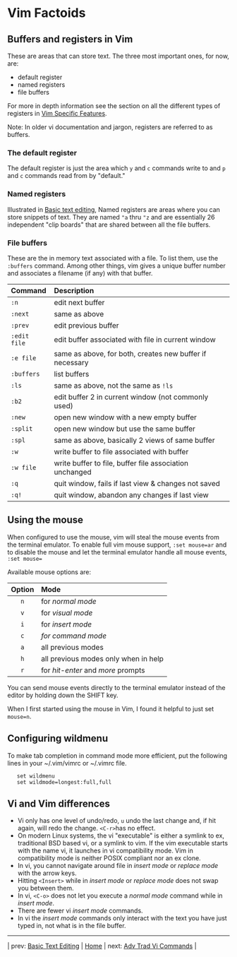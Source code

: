 # Vim Factoids

## Buffers and registers in Vim

These are areas that can store text.  The three most important ones,
for now, are:

* default register
* named registers
* file buffers

For more in depth information see the section on all the different
types of registers in
[Vim Specific Features](VimSpecificFeatures.md#types-of-registers).

Note: In older vi documentation and jargon, registers are referred
to as buffers.

### The default register

The default register is just the area which `y` and `c` commands
write to and `p` and `c` commands read from by "default."

### Named registers

Illustrated in [Basic text editing](BasicTextEditing.md#you-can-use-named-registers-to-store-text),
Named registers are areas where you can store snippets of text.
They are named `"a` thru `"z` and are essentially 26
independent "clip boards" that are shared between all the
file buffers.

### File buffers

These are the in memory text associated with a file.  To list
them, use the `:buffers` command.  Among other things, vim
gives a unique buffer number and associates a filename (if any)
with that buffer.

| Command       | Description                                 |
|:------------- |:-------------------------------------------------------- |
| `:n`          | edit next buffer                                         |
| `:next`       | same as above                                            |
| `:prev`       | edit previous buffer                                     |
| `:edit file`  | edit buffer associated with file in current window       |
| `:e file`     | same as above, for both, creates new buffer if necessary |
| `:buffers`    | list buffers                                             |
| `:ls`         | same as above, not the same as `!ls`                     |
| `:b2`         | edit buffer 2 in current window (not commonly used)      |
| `:new`        | open new window with a new empty buffer                  |
| `:split`      | open new window but use the same buffer                  |
| `:spl`        | same as above, basically 2 views of same buffer          |
| `:w`          | write buffer to file associated with buffer              |
| `:w file`     | write buffer to file, buffer file association unchanged  |
| `:q`          | quit window, fails if last view & changes not saved      |
| `:q!`         | quit window, abandon any changes if last view            |

## Using the mouse

When configured to use the mouse, vim will steal the mouse
events from the terminal emulator.  To enable full vim mouse
support, `:set mouse=ar` and to disable the mouse and let
the terminal emulator handle all mouse events, `:set mouse=`

Available mouse options are:

| Option | Mode                                 |
|:------:|:------------------------------------ |
| `n`    | for *normal mode*                    |
| `v`    | for *visual mode*                    |
| `i`    | for *insert mode*                    |
| `c`    | *for command mode*                   |
| `a`    | all previous modes                   |
| `h`    | all previous modes only when in help |
| `r`    | for *hit-enter* and *more* prompts   |

You can send mouse events directly to the terminal
emulator instead of the editor by holding down the SHIFT key.

When I first started using the mouse in Vim, I found it
helpful to just set `mouse=n`.

## Configuring wildmenu

To make tab completion in command mode more efficient, put the
following lines in your ~/.vim/vimrc or ~/.vimrc file.

```
   set wildmenu
   set wildmode=longest:full,full
```

## Vi and Vim differences

* Vi only has one level of undo/redo, `u` undo the
  last change and, if hit again, will redo the change.
  `<C-r>`has no effect.
* On modern Linux systems, the vi "executable" is either a
  symlink to ex, traditional BSD based vi, or a symlink
  to vim.  If the vim executable starts with the name vi,
  it launches in vi compatibility mode.  Vim in compatibility
  mode is neither POSIX compliant nor an ex clone.
* In vi, you cannot navigate around file in *insert mode* or
  *replace mode* with the arrow keys.
* Hitting `<Insert>` while in *insert mode* or *replace mode* does
  not swap you between them.
* In vi, `<C-o>` does not let you execute a *normal mode*
  command while in *insert mode*.
* There are fewer vi *insert mode* commands.
* In vi the *insert mode* commands only interact with the text
  you have just typed in, not what is in the file buffer.

---

| prev: [Basic Text Editing][1] | [Home][2] | next: [Adv Trad Vi Commands][3] |

[1]: BasicTextEditing.md
[2]: README.md
[3]: AdvTradViCommands.md
